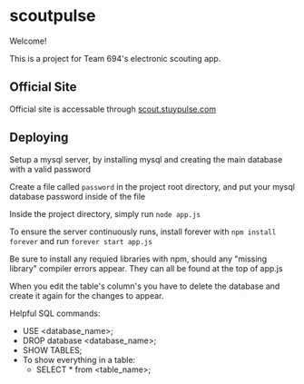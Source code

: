 # scoutpulse

Welcome!

This is a project for Team 694's electronic scouting app.

## Official Site

Official site is accessable through [scout.stuypulse.com](https://scout.stuypulse.com)


## Deploying

Setup a mysql server, by installing mysql and creating the main database with a valid password


Create a file called `password` in the project root directory, and put your mysql database password inside of the file

Inside the project directory, simply run `node app.js`

To ensure the server continuously runs, install forever with `npm install forever` and run `forever start app.js`

Be sure to install any requied libraries with npm, should any
"missing library" compiler errors appear. They can all be found at the top of app.js

When you edit the table's column's you have to delete the database and create it again for
the changes to appear.

Helpful SQL commands:
 - USE <database_name>;
 - DROP database <database_name>;
 - SHOW TABLES;
 - To show everything in a table:
    - SELECT * from <table_name>;


